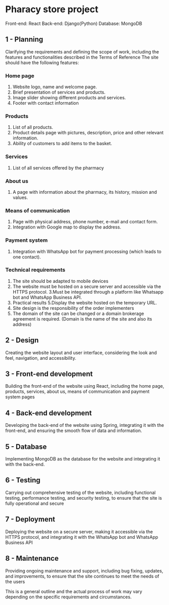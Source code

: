 # Pharacy store project

Front-end: React
Back-end: Django(Python)
Database: MongoDB

## 1 - Planning
Clarifying the requirements and defining the scope of work, including the features and functionalities described in the Terms of Reference
The site should have the following features:

### Home page
1. Website logo, name and welcome page.
2. Brief presentation of services and products.
3. Image slider showing different products and services.
4. Footer with contact information

### Products
1. List of all products.
2. Product details page with pictures, description, price and other relevant information.
3. Ability of customers to add items to the basket.

### Services
1. List of all services offered by the pharmacy

### About us
1. A page with information about the pharmacy, its history, mission and values.

### Means of communication
1. Page with physical address, phone number, e-mail and contact form.
2. Integration with Google map to display the address.

### Payment system
1. Integration with WhatsApp bot for payment processing (which leads to one contact).

### Technical requirements
1. The site should be adapted to mobile devices
2. The website must be hosted on a secure server and accessible via the HTTPS protocol.
3.Must be integrated through a platform like Whatsapp bot and WhatsApp Business API.
4. Practical results
5.Display the website hosted on the temporary URL.
6. Site design is the responsibility of the order implementers
7. The domain of the site can be changed or a domain brokerage agreement is required. (Domain is the name of the site and also its address)

## 2 - Design
Creating the website layout and user interface, considering the look and feel, navigation, and accessibility.

## 3 - Front-end development
Building the front-end of the website using React, including the home page, products, services, about us, means of communication and payment system pages

## 4 - Back-end development
Developing the back-end of the website using Spring, integrating it with the front-end, and ensuring the smooth flow of data and information.

## 5 - Database
Implementing MongoDB as the database for the website and integrating it with the back-end.

## 6 - Testing
Carrying out comprehensive testing of the website, including functional testing, performance testing, and security testing, to ensure that the site is fully operational and secure

## 7 - Deployment
Deploying the website on a secure server, making it accessible via the HTTPS protocol, and integrating it with the WhatsApp bot and WhatsApp Business API

## 8 - Maintenance
Providing ongoing maintenance and support, including bug fixing, updates, and improvements, to ensure that the site continues to meet the needs of the users

This is a general outline and the actual process of work may vary depending on the specific requirements and circumstances.

